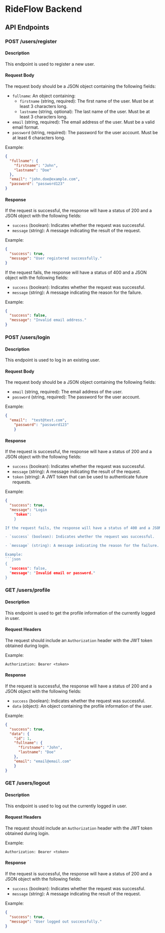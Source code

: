 # RideFlow Backend

## API Endpoints

### POST /users/register

#### Description
This endpoint is used to register a new user.

#### Request Body
The request body should be a JSON object containing the following fields:

- `fullname`: An object containing:
  - `firstname` (string, required): The first name of the user. Must be at least 3 characters long.
  - `lastname` (string, optional): The last name of the user. Must be at least 3 characters long.
- `email` (string, required): The email address of the user. Must be a valid email format.
- `password` (string, required): The password for the user account. Must be at least 6 characters long.

Example:
```json
{
  "fullname": {
    "firstname": "John",
    "lastname": "Doe"
  },
  "email": "john.doe@example.com",
  "password": "password123"
}

```

#### Response
If the request is successful, the response will have a status of 200 and a JSON object with the following fields:

- `success` (boolean): Indicates whether the request was successful.
- `message` (string): A message indicating the result of the request.

Example:
```json
{
  "success": true,
  "message": "User registered successfully."
}
```

If the request fails, the response will have a status of 400 and a JSON object with the following fields:

- `success` (boolean): Indicates whether the request was successful.
- `message` (string): A message indicating the reason for the failure.

Example:
```json
{
  "success": false,
  "message": "Invalid email address."
}
```

### POST /users/login

#### Description
This endpoint is used to log in an existing user.

#### Request Body
The request body should be a JSON object containing the following fields:

- `email` (string, required): The email address of the user.
- `password` (string, required): The password for the user account.

Example:
```json
{
  "email":  "test@test.com",
    "password": "password123"
    }
```

#### Response
If the request is successful, the response will have a status of 200 and a JSON object with the following fields:

- `success` (boolean): Indicates whether the request was successful.
- `message` (string): A message indicating the result of the request.
- `token` (string): A JWT token that can be used to authenticate future requests.

Example:
```json
{
  "success": true,
  "message": "Login
    "token":
    }

If the request fails, the response will have a status of 400 and a JSON object with the following fields:

- `success` (boolean): Indicates whether the request was successful.

- `message` (string): A message indicating the reason for the failure.

Example:
```json
{
  "success": false,
  "message": "Invalid email or password."
}
```

### GET /users/profile

#### Description
This endpoint is used to get the profile information of the currently logged in user.

#### Request Headers
The request should include an `Authorization` header with the JWT token obtained during login.

Example:
```
Authorization: Bearer <token>
```

#### Response
If the request is successful, the response will have a status of 200 and a JSON object with the following fields:

- `success` (boolean): Indicates whether the request was successful.
- `data` (object): An object containing the profile information of the user.

Example:
```json
{
  "success": true,
  "data": {
    "id": 1,
    "fullname": {
      "firstname": "John",
      "lastname": "Doe"
    },
    "email": "email@email.com"
    }
}
```

### GET /users/logout

#### Description
This endpoint is used to log out the currently logged in user.

#### Request Headers
The request should include an `Authorization` header with the JWT token obtained during login.

Example:
```
Authorization: Bearer <token>
```

#### Response
If the request is successful, the response will have a status of 200 and a JSON object with the following fields:

- `success` (boolean): Indicates whether the request was successful.
- `message` (string): A message indicating the result of the request.

Example:
```json
{
  "success": true,
  "message": "User logged out successfully."
}
```

